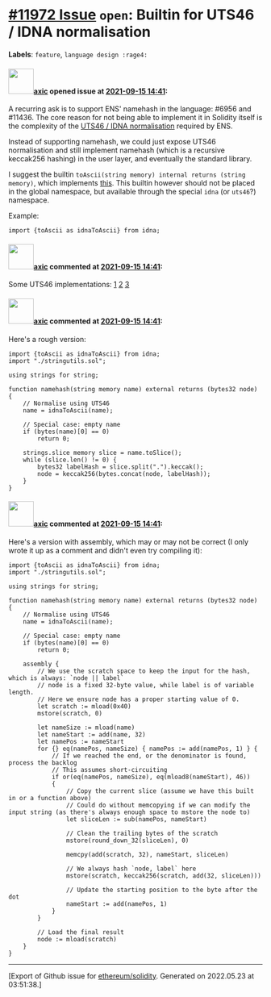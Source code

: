 # [\#11972 Issue](https://github.com/ethereum/solidity/issues/11972) `open`: Builtin for UTS46 / IDNA normalisation
**Labels**: `feature`, `language design :rage4:`


#### <img src="https://avatars.githubusercontent.com/u/20340?v=4" width="50">[axic](https://github.com/axic) opened issue at [2021-09-15 14:41](https://github.com/ethereum/solidity/issues/11972):

A recurring ask is to support ENS' namehash in the language: #6956 and #11436. The core reason for not being able to implement it in Solidity itself is the complexity of the [UTS46 / IDNA normalisation](https://unicode.org/reports/tr46/) required by ENS.

Instead of supporting namehash, we could just expose UTS46 normalisation and still implement namehash (which is a recursive keccak256 hashing) in the user layer, and eventually the standard library.

I suggest the builtin `toAscii(string memory) internal returns (string memory)`, which implements [this](https://unicode.org/reports/tr46/#ToASCII). This builtin however should not be placed in the global namespace, but available through the special `idna` (or `uts46`?) namespace.

Example:
```solidity
import {toAscii as idnaToAscii} from idna;
```

#### <img src="https://avatars.githubusercontent.com/u/20340?v=4" width="50">[axic](https://github.com/axic) commented at [2021-09-15 14:41](https://github.com/ethereum/solidity/issues/11972#issuecomment-920084819):

Some UTS46 implementations: [1](https://github.com/ethers-io/ethers.js/blob/master/packages/strings/src.ts/idna.ts) [2](https://github.com/danfinlay/eth-ens-namehash/blob/master/index.js) [3](https://github.com/jcranmer/idna-uts46/blob/master/uts46.js)

#### <img src="https://avatars.githubusercontent.com/u/20340?v=4" width="50">[axic](https://github.com/axic) commented at [2021-09-15 14:41](https://github.com/ethereum/solidity/issues/11972#issuecomment-920105513):

Here's a rough version:

```solidity
import {toAscii as idnaToAscii} from idna;
import "./stringutils.sol";

using strings for string;

function namehash(string memory name) external returns (bytes32 node) {
    // Normalise using UTS46
    name = idnaToAscii(name);

    // Special case: empty name
    if (bytes(name)[0] == 0)
        return 0;

    strings.slice memory slice = name.toSlice();
    while (slice.len() != 0) {
        bytes32 labelHash = slice.split(".").keccak();
        node = keccak256(bytes.concat(node, labelHash));
    }
}
```

#### <img src="https://avatars.githubusercontent.com/u/20340?v=4" width="50">[axic](https://github.com/axic) commented at [2021-09-15 14:41](https://github.com/ethereum/solidity/issues/11972#issuecomment-920130485):

Here's a version with assembly, which may or may not be correct (I only wrote it up as a comment and didn't even try compiling it):
```solidity
import {toAscii as idnaToAscii} from idna;
import "./stringutils.sol";

using strings for string;

function namehash(string memory name) external returns (bytes32 node) {
    // Normalise using UTS46
    name = idnaToAscii(name);

    // Special case: empty name
    if (bytes(name)[0] == 0)
        return 0;

    assembly {
        // We use the scratch space to keep the input for the hash, which is always: `node || label`
        // node is a fixed 32-byte value, while label is of variable length.
        // Here we ensure node has a proper starting value of 0.
        let scratch := mload(0x40)
        mstore(scratch, 0)

        let nameSize := mload(name)
        let nameStart := add(name, 32)
        let namePos := nameStart
        for {} eq(namePos, nameSize) { namePos := add(namePos, 1) } {
            // If we reached the end, or the denominator is found, process the backlog
            // This assumes short-circuiting
            if or(eq(namePos, nameSize), eq(mload8(nameStart), 46))
            {
                // Copy the current slice (assume we have this built in or a function above)
                // Could do without memcopying if we can modify the input string (as there's always enough space to mstore the node to)
                let sliceLen := sub(namePos, nameStart)

                // Clean the trailing bytes of the scratch
                mstore(round_down_32(sliceLen), 0)

                memcpy(add(scratch, 32), nameStart, sliceLen)

                // We always hash `node, label` here
                mstore(scratch, keccak256(scratch, add(32, sliceLen)))

                // Update the starting position to the byte after the dot
                nameStart := add(namePos, 1)
            }
        }

        // Load the final result
        node := mload(scratch)
    }
}
```


-------------------------------------------------------------------------------



[Export of Github issue for [ethereum/solidity](https://github.com/ethereum/solidity). Generated on 2022.05.23 at 03:51:38.]
